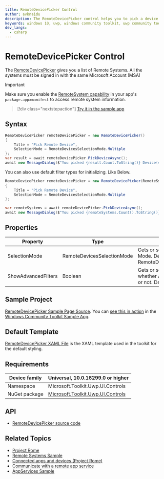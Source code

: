 ```yaml
---
title: RemoteDevicePicker Control
author: avknaidu
description: The RemoteDevicePicker control helps you to pick a device that you can use to Remote Launch Apps, Services.
keywords: windows 10, uwp, windows community toolkit, uwp community toolkit, uwp toolkit, RemoteDevicePicker, picker
dev_langs:
  - csharp
---
```


# RemoteDevicePicker Control

The [RemoteDevicePicker](https://docs.microsoft.com/dotnet/api/microsoft.toolkit.uwp.ui.controls.remotedevicepicker) gives you a list of Remote Systems. All the systems must be signed in with the same Microsoft Account (MSA)

> [!IMPORTANT]
> Make sure you enable the [RemoteSystem capability](https://docs.microsoft.com/windows/uwp/packaging/app-capability-declarations#general-use-capabilities) in your app's `package.appxmanifest` to access remote system information.

> [!div class="nextstepaction"]
> [Try it in the sample app](uwpct://Controls?sample=RemoteDevicePicker)

## Syntax

```c#
RemoteDevicePicker remoteDevicePicker = new RemoteDevicePicker()
{
    Title = "Pick Remote Device",
    SelectionMode = RemoteDevicesSelectionMode.Multiple
};
var result = await remoteDevicePicker.PickDeviceAsync();
await new MessageDialog($"You picked {result.Count.ToString()} Device(s)" + Environment.NewLine + string.Join(",", result.Select(x => x.DisplayName.ToString()).ToList())).ShowAsync();
```

You can also use default filter types for initializing. Like Below.

```c#
RemoteDevicePicker remoteDevicePicker = new RemoteDevicePicker(RemoteSystemDiscoveryType.Proximal, RemoteSystemAuthorizationKind.Anonymous, RemoteSystemStatusType.Any)
{
    Title = "Pick Remote Device",
    SelectionMode = RemoteDevicesSelectionMode.Multiple
};

var remoteSystems = await remoteDevicePicker.PickDeviceAsync();
await new MessageDialog($"You picked {remoteSystems.Count().ToString()} Device(s)" + Environment.NewLine + string.Join(",", remoteSystems.Select(x => x.DisplayName.ToString()).ToList())).ShowAsync();
```

## Properties

| Property | Type | Description |
| -- | -- | -- |
| SelectionMode | RemoteDevicesSelectionMode | Gets or sets the DeviceList Selection Mode. Defaults to RemoteDevicesSelectionMode.Single |
| ShowAdvancedFilters | Boolean | Gets or sets a value indicating whether Advanced Filters are visible or not. Defaults to false |

## Sample Project

[RemoteDevicePicker Sample Page Source](https://github.com/windows-toolkit/WindowsCommunityToolkit/tree/master/Microsoft.Toolkit.Uwp.SampleApp/SamplePages/RemoteDevicePicker). You can [see this in action](uwpct://Controls?sample=RemoteDevicePicker) in the [Windows Community Toolkit Sample App](https://aka.ms/uwptoolkitapp).

## Default Template

[RemoteDevicePicker XAML File](https://github.com/windows-toolkit/WindowsCommunityToolkit/blob/master/Microsoft.Toolkit.Uwp.UI.Controls/RemoteDevicePicker/RemoteDevicePicker.xaml) is the XAML template used in the toolkit for the default styling.

## Requirements

| Device family | Universal, 10.0.16299.0 or higher |
| --- | --- |
| Namespace | Microsoft.Toolkit.Uwp.UI.Controls |
| NuGet package | [Microsoft.Toolkit.Uwp.UI.Controls](https://www.nuget.org/packages/Microsoft.Toolkit.Uwp.UI.Controls/) |

## API

* [RemoteDevicePicker source code](https://github.com/windows-toolkit/WindowsCommunityToolkit/tree/master/Microsoft.Toolkit.Uwp.UI.Controls/RemoteDevicePicker)

## Related Topics

* [Project Rome](https://developer.microsoft.com/en-us/windows/project-rome)
* [Remote Systems Sample](https://github.com/Microsoft/Windows-universal-samples/tree/master/Samples/RemoteSystems)
* [Connected apps and devices (Project Rome)](https://docs.microsoft.com/windows/uwp/launch-resume/connected-apps-and-devices)
* [Communicate with a remote app service](https://docs.microsoft.com/windows/uwp/launch-resume/communicate-with-a-remote-app-service)
* [AppServices Sample](https://github.com/Microsoft/Windows-universal-samples/tree/master/Samples/AppServices)
